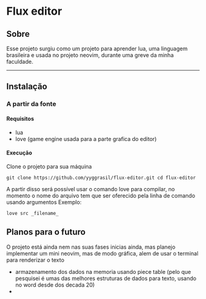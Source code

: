 # Flux editor

## Sobre

Esse projeto surgiu como um projeto para aprender lua, uma linguagem brasileira e usada no projeto neovim, durante uma greve da minha faculdade.

---

## Instalação

### A partir da fonte

#### Requisitos

- lua
- love (game engine usada para a parte grafica do editor)

#### Execução

Clone o projeto para sua máquina

`git clone https://github.com/yyggrasil/flux-editor.git
cd flux-editor`

A partir disso será possível usar o comando love para compilar, no momento o nome do arquivo tem que ser oferecido pela linha de comando usando argumentos
Exemplo:

`love src _filename_`

## Planos para o futuro

O projeto está ainda nem nas suas fases inicias ainda, mas planejo implementar um mini neovim, mas de modo gráfica, alem de usar o terminal para renderizar o texto

- armazenamento dos dados na memoria usando piece table (pelo que pesquisei é umas das melhores estruturas de dados para texto, usando no word desde dos decada 20)
- 

